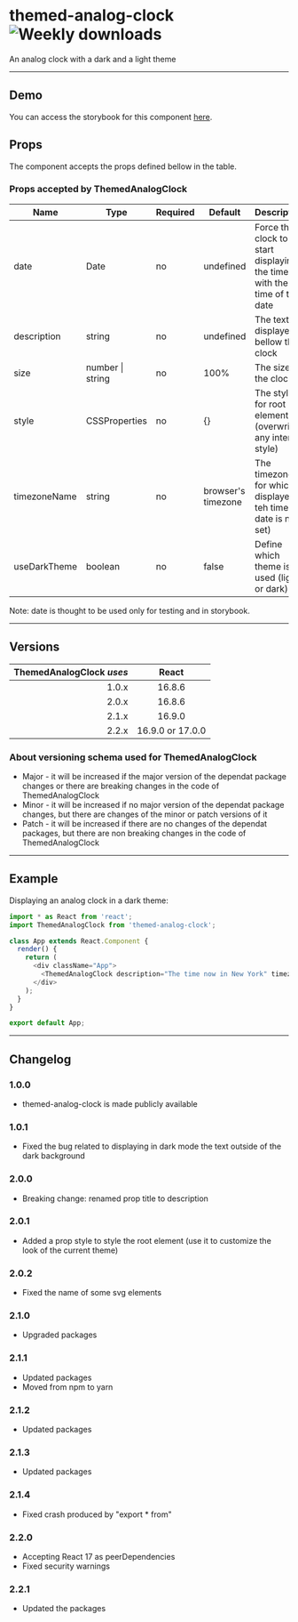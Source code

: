 # themed-analog-clock ![Weekly downloads](https://img.shields.io/npm/dw/themed-analog-clock 'Weekly downloads')

An analog clock with a dark and a light theme

---

## Demo

You can access the storybook for this component [here](https://iulian-radu-at.github.io/themed-analog-clock/).

## Props

The component accepts the props defined bellow in the table.

### Props accepted by ThemedAnalogClock

| Name         | Type             | Required | Default            | Description                                                             |
| ------------ | ---------------- | -------- | ------------------ | ----------------------------------------------------------------------- |
| date         | Date             | no       | undefined          | Force the clock to start displaying the time with the time of this date |
| description  | string           | no       | undefined          | The text displayed bellow the clock                                     |
| size         | number \| string | no       | 100%               | The size of the clock                                                   |
| style        | CSSProperties    | no       | {}                 | The style for root element (overwrite any internal style)               |
| timezoneName | string           | no       | browser's timezone | The timezone for which is displayed teh time (if date is not set)       |
| useDarkTheme | boolean          | no       | false              | Define which theme is used (light or dark)                              |

Note: date is thought to be used only for testing and in storybook.

---

## Versions

| ThemedAnalogClock _uses_ |      React       |
| -----------------------: | :--------------: |
|                    1.0.x |      16.8.6      |
|                    2.0.x |      16.8.6      |
|                    2.1.x |      16.9.0      |
|                    2.2.x | 16.9.0 or 17.0.0 |

### About versioning schema used for ThemedAnalogClock

- Major - it will be increased if the major version of the dependat package changes or there are breaking changes in the code of ThemedAnalogClock
- Minor - it will be increased if no major version of the dependat package changes, but there are changes of the minor or patch versions of it
- Patch - it will be increased if there are no changes of the dependat packages, but there are non breaking changes in the code of ThemedAnalogClock

---

## Example

Displaying an analog clock in a dark theme:

```js
import * as React from 'react';
import ThemedAnalogClock from 'themed-analog-clock';

class App extends React.Component {
  render() {
    return (
      <div className="App">
        <ThemedAnalogClock description="The time now in New York" timezoneName="America/New_York" useDarkTheme={true} />
      </div>
    );
  }
}

export default App;
```

---

## Changelog

### 1.0.0

- themed-analog-clock is made publicly available

### 1.0.1

- Fixed the bug related to displaying in dark mode the text outside of the dark background

### 2.0.0

- Breaking change: renamed prop title to description

### 2.0.1

- Added a prop style to style the root element (use it to customize the look of the current theme)

### 2.0.2

- Fixed the name of some svg elements

### 2.1.0

- Upgraded packages

### 2.1.1

- Updated packages
- Moved from npm to yarn

### 2.1.2

- Updated packages

### 2.1.3

- Updated packages

### 2.1.4

- Fixed crash produced by "export \* from"

### 2.2.0

- Accepting React 17 as peerDependencies
- Fixed security warnings

### 2.2.1

- Updated the packages

